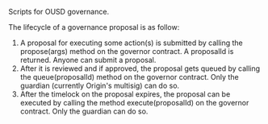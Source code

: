 Scripts for OUSD governance.

The lifecycle of a governance proposal is as follow:
  1. A proposal for executing some action(s) is submitted by calling the propose(args) method on the governor contract. A proposalId is returned. Anyone can submit a proposal.
  1. After it is reviewed and if approved, the proposal gets queued by calling the queue(proposalId) method on the governor contract. Only the guardian (currently Origin's multisig) can do so.
  1. After the timelock on the proposal expires, the proposal can be executed by calling the method execute(proposalId) on the governor contract. Only the guardian can do so.
  
